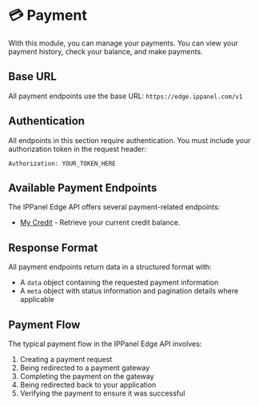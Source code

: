 # 💳 Payment

With this module, you can manage your payments. You can view your payment history, check your balance, and make payments.

## Base URL

All payment endpoints use the base URL: `https://edge.ippanel.com/v1`

## Authentication

All endpoints in this section require authentication. You must include your authorization token in the request header:

```
Authorization: YOUR_TOKEN_HERE
```

## Available Payment Endpoints

The IPPanel Edge API offers several payment-related endpoints:

- [My Credit](./my-credit) - Retrieve your current credit balance.

## Response Format

All payment endpoints return data in a structured format with:

- A `data` object containing the requested payment information
- A `meta` object with status information and pagination details where applicable

## Payment Flow

The typical payment flow in the IPPanel Edge API involves:

1. Creating a payment request
2. Being redirected to a payment gateway
3. Completing the payment on the gateway
4. Being redirected back to your application
5. Verifying the payment to ensure it was successful
